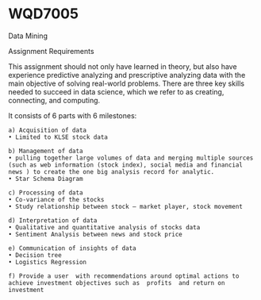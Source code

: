# WQD7005
Data Mining 

Assignment Requirements

This assignment should not only have learned in theory, but also have experience predictive analyzing and prescriptive analyzing data with the main objective of solving real-world problems. There are three key skills needed to succeed in data science, which we refer to as creating, connecting, and computing.

It consists of 6 parts with 6 milestones:

    a) Acquisition of data
    • Limited to KLSE stock data

    b) Management of data
    • pulling together large volumes of data and merging multiple sources (such as web information (stock index), social media and financial news ) to create the one big analysis record for analytic.
    • Star Schema Diagram

    c) Processing of data
    • Co-variance of the stocks
    • Study relationship between stock – market player, stock movement

    d) Interpretation of data
    • Qualitative and quantitative analysis of stocks data
    • Sentiment Analysis between news and stock price

    e) Communication of insights of data
    • Decision tree
    • Logistics Regression
       
    f) Provide a user  with recommendations around optimal actions to achieve investment objectives such as  profits  and return on investment
